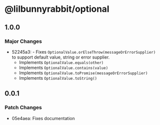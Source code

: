 # @lilbunnyrabbit/optional

## 1.0.0

### Major Changes

- 52245a3: - Fixes `OptionalValue.orElseThrow(messageOrErrorSupplier)` to support default value, string or error supplier.
  - Implements `OptionalValue.equals(other)`
  - Implements `OptionalValue.contains(value)`
  - Implements `OptionalValue.toPromise(messageOrErrorSupplier)`
  - Implements `OptionalValue.toString()`

## 0.0.1

### Patch Changes

- 05e4aea: Fixes documentation
